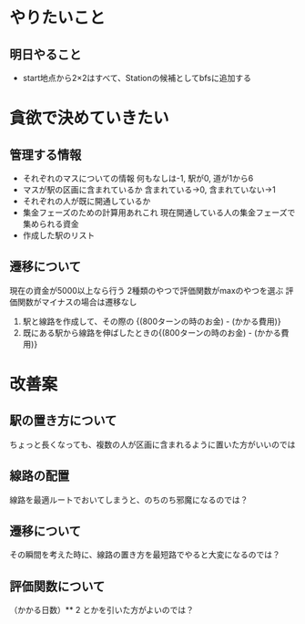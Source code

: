 # やりたいこと

## 明日やること
- start地点から2×2はすべて、Stationの候補としてbfsに追加する

# 貪欲で決めていきたい
## 管理する情報
- それぞれのマスについての情報
    何もなしは-1, 駅が0, 道が1から6
- マスが駅の区画に含まれているか
    含まれている->0, 含まれていない->1
- それぞれの人が既に開通しているか
- 集金フェーズのための計算用あれこれ
    現在開通している人の集金フェーズで集められる資金
- 作成した駅のリスト

## 遷移について
現在の資金が5000以上なら行う
2種類のやつで評価関数がmaxのやつを選ぶ
評価関数がマイナスの場合は遷移なし
1. 駅と線路を作成して、その際の {(800ターンの時のお金) - (かかる費用)}
2. 既にある駅から線路を伸ばしたときの{(800ターンの時のお金) - (かかる費用)}

# 改善案
## 駅の置き方について
ちょっと長くなっても、複数の人が区画に含まれるように置いた方がいいのでは
## 線路の配置
線路を最適ルートでおいてしまうと、のちのち邪魔になるのでは？
## 遷移について
その瞬間を考えた時に、線路の置き方を最短路でやると大変になるのでは？
## 評価関数について
（かかる日数）** 2 とかを引いた方がよいのでは？
